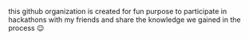 this github organization is created for fun purpose to participate in hackathons with my friends and share the
knowledge we gained in the process 😉
